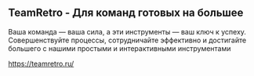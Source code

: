## TeamRetro - Для команд готовых на большее

Ваша команда — ваша сила, а эти инструменты — ваш ключ к успеху. 
Совершенствуйте процессы, сотрудничайте эффективно и достигайте большего с нашими простыми и интерактивными инструментами

https://teamretro.ru/
